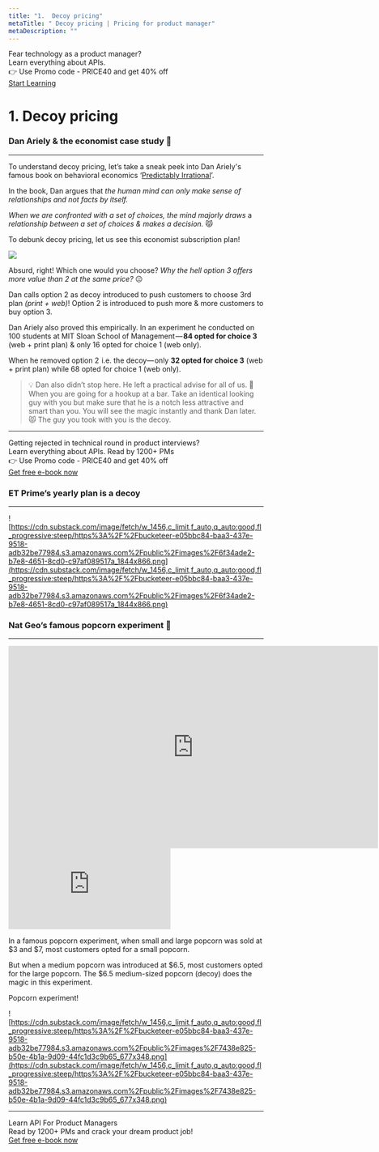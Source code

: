 ```yaml
---
title: "1.  Decoy pricing"
metaTitle: " Decoy pricing | Pricing for product manager"
metaDescription: ""
---
```


<div class="card-1-container">
<div class="left-side"> 
<div class="left-info">
  <div class="h3"> <span>  Fear technology as a product manager? </span> </div>
  <div class="h3-meta"> Learn everything about APIs. </div>
    <div class="h4-meta mt-4"> 👉 Use Promo code - PRICE40 and get 40% off</div>
</div>

</div>
<div class="right-side">
<div class="btn btn-primary">
   <a class="link" href="https://apiforpm.tech?utm_source=pricingebook"> Start Learning </a>
</div>    
</div>
</div>

# 1. Decoy pricing

### Dan Ariely & the economist case study 🧧

---

To understand decoy pricing, let’s take a sneak peek into Dan Ariely's famous book on behavioral economics ‘[Predictably Irrational](https://www.amazon.in/dp/B002RI9QJE/ref=dp-kindle-redirect?_encoding=UTF8&btkr=1)’.

In the book, Dan argues that *the human mind can only make sense of relationships and not facts by itself.*

*When we are confronted with a set of choices, the mind majorly draws* a *relationship between a set of choices & makes a decision.* 😾

To debunk decoy pricing, let us see this economist subscription plan!

<div class="img-70 img-center">

<img src="https://cdn.substack.com/image/fetch/w_1456,c_limit,f_auto,q_auto:good,fl_progressive:steep/https%3A%2F%2Fbucketeer-e05bbc84-baa3-437e-9518-adb32be77984.s3.amazonaws.com%2Fpublic%2Fimages%2F7fb0be69-f8b5-41c9-8328-457b95309510_432x337.png" />

</div>

Absurd, right! Which one would you choose? *Why the hell option 3 offers more value than 2 at the same price?* 😐

Dan calls option 2 as decoy introduced to push customers to choose 3rd plan *(print + web)*! Option 2 is introduced to push more & more customers to buy option 3.

Dan Ariely also proved this empirically. In an experiment he conducted on 100 students at MIT Sloan School of Management — **84 opted for choice 3** (web + print plan) & only 16 opted for choice 1 (web only).

When he removed option 2  i.e. the decoy— only **32 opted for choice 3** (web + print plan) while 68 opted for choice 1 (web only).


>💡 Dan also didn’t stop here. He left a practical advise for all of us. 👊   When you are going for a hookup at a bar. Take an identical looking  guy  with you but make sure that he is a notch less attractive and smart   than you. You will see the magic instantly and thank Dan later. 😾 The guy you took with you is the decoy.

---

<div class="card-1-container">
<div class="left-side"> 
<div class="left-info">
  <div class="h3"> <span> Getting rejected in technical round in product interviews?
 </span> </div>
  <div class="h3-meta"> Learn everything about APIs. Read by 1200+ PMs</div>
    <div class="h4-meta mt-4"> 👉 Use Promo code - PRICE40 and get 40% off</div>
</div>

</div>
<div class="right-side">
<div class="btn btn-danger">
   <a class="link" href="https://apiforpm.tech?utm_source=pricingebook"> Get free e-book now  </a>
</div>    
</div>
</div>

### ET Prime’s yearly plan is a decoy

---

![https://cdn.substack.com/image/fetch/w_1456,c_limit,f_auto,q_auto:good,fl_progressive:steep/https%3A%2F%2Fbucketeer-e05bbc84-baa3-437e-9518-adb32be77984.s3.amazonaws.com%2Fpublic%2Fimages%2F6f34ade2-b7e8-4651-8cd0-c97af089517a_1844x866.png](https://cdn.substack.com/image/fetch/w_1456,c_limit,f_auto,q_auto:good,fl_progressive:steep/https%3A%2F%2Fbucketeer-e05bbc84-baa3-437e-9518-adb32be77984.s3.amazonaws.com%2Fpublic%2Fimages%2F6f34ade2-b7e8-4651-8cd0-c97af089517a_1844x866.png)

### Nat Geo’s famous popcorn experiment 🍿

---


<div class="youtube-embed-desktop">

<iframe width="730" height="400" src="https://www.youtube.com/embed/33aaQdtD20k" title="YouTube video player" frameborder="0" allow="accelerometer; autoplay; clipboard-write; encrypted-media; gyroscope; picture-in-picture" allowfullscreen></iframe>

</div>

<div class="youtube-embed-mobile">

<iframe width="320" height="160" src="https://www.youtube.com/embed/33aaQdtD20k" title="YouTube video player" frameborder="0" allow="accelerometer; autoplay; clipboard-write; encrypted-media; gyroscope; picture-in-picture" allowfullscreen></iframe>

</div>

In a famous popcorn experiment, when small and large popcorn was sold at $3 and $7, most customers opted for a small popcorn.

But when a medium popcorn was introduced at $6.5, most customers opted for the large popcorn. The $6.5 medium-sized popcorn (decoy) does the magic in this experiment.

Popcorn experiment!

![https://cdn.substack.com/image/fetch/w_1456,c_limit,f_auto,q_auto:good,fl_progressive:steep/https%3A%2F%2Fbucketeer-e05bbc84-baa3-437e-9518-adb32be77984.s3.amazonaws.com%2Fpublic%2Fimages%2F7438e825-b50e-4b1a-9d09-44fc1d3c9b65_677x348.png](https://cdn.substack.com/image/fetch/w_1456,c_limit,f_auto,q_auto:good,fl_progressive:steep/https%3A%2F%2Fbucketeer-e05bbc84-baa3-437e-9518-adb32be77984.s3.amazonaws.com%2Fpublic%2Fimages%2F7438e825-b50e-4b1a-9d09-44fc1d3c9b65_677x348.png)

---

<div class="card-1-container">
<div class="left-side"> 
<div class="left-info">
  <div class="h3"> <span>  Learn API For Product Managers </span> </div>
  <div class="h3-meta"> Read by 1200+ PMs and crack your dream product job!</div>
</div>

</div>
<div class="right-side">
<div class="btn btn-primary">
   <a class="link" href="https://apiforpm.tech?utm_source=pricingebook"> Get free e-book now </a>
</div>    
</div>
</div>
